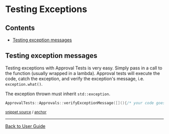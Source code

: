<!--
GENERATED FILE - DO NOT EDIT
This file was generated by [MarkdownSnippets](https://github.com/SimonCropp/MarkdownSnippets).
Source File: /doc/mdsource/TestingExceptions.source.md
To change this file edit the source file and then execute ./run_markdown_templates.sh.
-->

<a id="top"></a>

# Testing Exceptions

<!-- toc -->
## Contents

  * [Testing exception messages](#testing-exception-messages)
<!-- endtoc -->




## Testing exception messages

Testing exceptions with Approval Tests is very easy. Simply pass in a call to the function (usually wrapped in a lambda). Approval tests will execute the code, catch the exception, and verify the exception's message, i.e. `exception.what()`.

The exception thrown must inherit `std::exception`.

<!-- snippet: verify_exception_message_example -->
<a id='snippet-verify_exception_message_example'/></a>
```cpp
ApprovalTests::Approvals::verifyExceptionMessage([](){/* your code goes here */});
```
<sup>[snippet source](/tests/Catch2_Tests/ApprovalsTests.cpp#L106-L108) / [anchor](#snippet-verify_exception_message_example)</sup>
<!-- endsnippet -->

---

[Back to User Guide](/doc/README.md#top)
